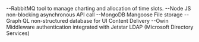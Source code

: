 --RabbitMQ tool to manage charting and allocation of time slots.
--Node JS non-blocking asynchronous API call
--MongoDB Mangoose File storage
--Graph QL non-structured database for UI Content Delivery
--Owin Middleware authentication integrated with Jetstar LDAP (Microsoft Directory Services)
